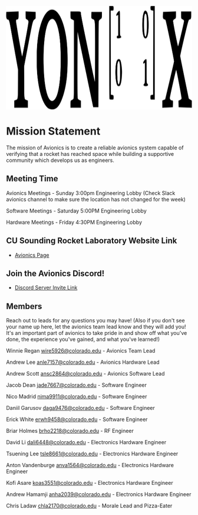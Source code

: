 <img src="images/yonixv2.png" width="600" height="280">

# Mission Statement

The mission of Avionics is to create a reliable avionics system capable of verifying that a rocket has reached space while building a supportive community which develops us as engineers.

## Meeting Time

Avionics Meetings - Sunday 3:00pm Engineering Lobby (Check Slack avionics channel to make sure the location has not changed for the week)

Software Meetings - Saturday 5:00PM Engineering Lobby

Hardware Meetings - Friday 4:30PM Engineering Lobby

## CU Sounding Rocket Laboratory Website Link

- [Avionics Page](https://soundingrocketlab.com/avionics/)

## Join the Avionics Discord!

- [Discord Server Invite Link](https://discord.gg/xGnZSS5szC)

## Members

Reach out to leads for any questions you may have! (Also if you don't see your name up here, let the avionics team lead know and they will add you! It's an important part of avionics to take pride in and show off what you've done, the experience you've gained, and what you've learned!)


Winnie Regan [wire5926@colorado.edu](mailto:wire5926@colorado.edu)  - Avionics Team Lead

Andrew Lee [anle7157@colorado.edu](mailto:anle7157@colorado.edu)    - Avionics Hardware Lead

Andrew Scott [ansc2864@colorado.edu](mailto:ansc2864@colorado.edu) - Avionics Software Lead

Jacob Dean [jade7667@colorado.edu](mailto:jade7667@colorado.edu)   -  Software Engineer

Nico Madrid [nima9911@colorado.edu](mailto:nima9911@colorado.edu)    - Software Engineer

Daniil Garusov [daga9476@colorado.edu](mailto:daga9476@colorado.edu) - Software Engineer

Erick White [erwh9458@colorado.edu](mailto:erwh9458@colorado.edu)    - Software Engineer

Briar Holmes [brho2218@colorado.edu](mailto:brho2218@colorado.edu)   - RF Engineer

David Li [dali6448@colorado.edu](mailto:dali6448@colorado.edu)       - Electronics Hardware Engineer

Tsuening Lee [tsle8661@colorado.edu](mailto:tsle8661@colorado.edu)   - Electronics Hardware Engineer

Anton Vandenburge [anva1564@colorado.edu](mailto:anva1564@colorado.edu) - Electronics Hardware Engineer

Kofi Asare [koas3551@colorado.edu](mailto:koas3551@colorado.edu)    - Electronics Hardware Engineer

Andrew Hamamji [anha2039@colorado.edu](mailto:anha2039@colorado.edu)   - Electronics Hardware Engineer

Chris Ladaw [chla2170@colorado.edu](mailto:chla2170@colorado.edu) - Morale Lead and Pizza-Eater
